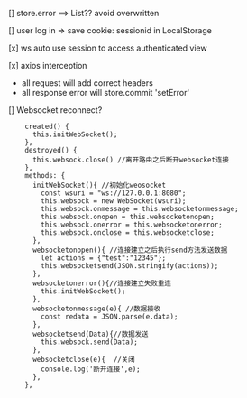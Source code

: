 

[] store.error ==> List?? avoid overwritten

[] user log in => save cookie: sessionid in LocalStorage

[x] ws auto use session to access authenticated view

[x] axios interception
  - all request will add correct headers
  - all response error will store.commit 'setError'

[] Websocket reconnect?
```
    created() {
      this.initWebSocket();
    },
    destroyed() {
      this.websock.close() //离开路由之后断开websocket连接
    },
    methods: {
      initWebSocket(){ //初始化weosocket
        const wsuri = "ws://127.0.0.1:8080";
        this.websock = new WebSocket(wsuri);
        this.websock.onmessage = this.websocketonmessage;
        this.websock.onopen = this.websocketonopen;
        this.websock.onerror = this.websocketonerror;
        this.websock.onclose = this.websocketclose;
      },
      websocketonopen(){ //连接建立之后执行send方法发送数据
        let actions = {"test":"12345"};
        this.websocketsend(JSON.stringify(actions));
      },
      websocketonerror(){//连接建立失败重连
        this.initWebSocket();
      },
      websocketonmessage(e){ //数据接收
        const redata = JSON.parse(e.data);
      },
      websocketsend(Data){//数据发送
        this.websock.send(Data);
      },
      websocketclose(e){  //关闭
        console.log('断开连接',e);
      },
    },
```